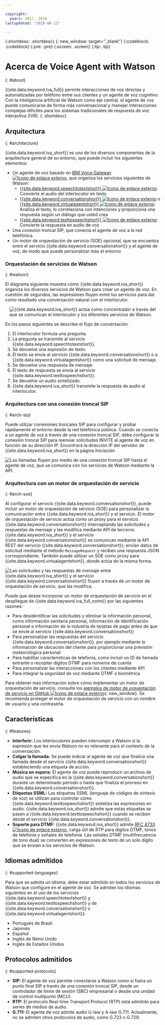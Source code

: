 ```yaml
---

copyright:
  years: 2017, 2018
lastupdated: "2018-06-13"

---
```


{:shortdesc: .shortdesc}
{: new_window: target="_blank"}
{:codeblock: .codeblock}
{:pre: .pre}
{:screen: .screen}
{:tip: .tip}

# Acerca de Voice Agent with Watson
{: #about}

{{site.data.keyword.iva_full}} permite interacciones de voz directas y automatizadas por teléfono entre sus clientes y un agente de voz cognitivo. Con la inteligencia artificial de Watson como eje central, el agente de voz puede comunicarse de forma más conversacional y manejar interacciones complejas difíciles para los sistemas tradicionales de respuesta de voz interactiva (IVR).
{: shortdesc}

## Arquitectura
{: #architecture}

{{site.data.keyword.iva_short}} es uno de los diversos componentes de la arquitectura general de su entorno, que puede incluir los siguientes elementos:

* Un agente de voz basado en [IBM Voice Gateway ![Icono de enlace externo](../../icons/launch-glyph.svg "Icono de enlace externo")](https://www.ibm.com/support/knowledgecenter/SS4U29/), que organiza los servicios siguientes de Watson:
  * [{{site.data.keyword.speechtotextshort}} ![Icono de enlace externo](../../icons/launch-glyph.svg "Icono de enlace externo")](https://console.bluemix.net/docs/services/speech-to-text/index.html): Convierte el audio del interlocutor en texto
  * [{{site.data.keyword.conversationshort}} ![Icono de enlace externo](../../icons/launch-glyph.svg "Icono de enlace externo")](https://console.bluemix.net/docs/services/conversation/index.html) o [{{site.data.keyword.virtualagentshort}} ![Icono de enlace externo](../../icons/launch-glyph.svg "Icono de enlace externo")](https://console.bluemix.net/docs/services/virtual-agent/getting-started.html#getting-started): Analiza el texto, lo correlaciona con intenciones y proporciona una respuesta según un diálogo que usted crea
  * [{{site.data.keyword.texttospeechshort}} ![Icono de enlace externo](../../icons/launch-glyph.svg "Icono de enlace externo")](https://console.bluemix.net/docs/services/text-to-speech/index.html): Convierte la respuesta en audio de voz
* Una conexión troncal SIP, que conecta el agente de voz a la red telefónica
* Un motor de orquestación de servicio (SOE) opcional, que se encuentra entre el servicio {{site.data.keyword.conversationshort}} y el agente de voz, de modo que puede personalizar más el entorno

### Orquestación de servicios de Watson
{: #watson}

El diagrama siguiente muestra cómo {{site.data.keyword.iva_short}} organiza los diversos servicios de Watson para crear un agente de voz. En cuestión de segundos, las expresiones fluyen entre los servicios para dar como resultado una conversación natural con el interlocutor.

<div style="float: right; padding-left: 1em; padding-bottom: 1em">
<img src="images/conversation-flow.png" alt="{{site.data.keyword.iva_short}} actúa como concentrador a través del que se comunican el interlocutor y los diferentes servicios de Watson."/></div>

En los pasos siguientes se describe el flujo de conversación.

1. El interlocutor formula una pregunta.
1. La pregunta se transmite al servicio {{site.data.keyword.speechtotextshort}}.
1. Se devuelve una expresión de texto.
1. El texto se envía al servicio {{site.data.keyword.conversationshort}} o a {{site.data.keyword.virtualagentshort}} como una solicitud de mensaje.
1. Se devuelve una respuesta de mensaje.
1. El texto de respuesta se envía al servicio {{site.data.keyword.texttospeechshort}}.
1. Se devuelve un audio sintetizado.
1. {{site.data.keyword.iva_short}} transmite la respuesta de audio al interlocutor.

### Arquitectura con una conexión troncal SIP
{: #arch-sip}

Puede utilizar conexiones troncales SIP para configurar y probar rápidamente el entorno desde la red telefónica pública. Cuando se conecta a un agente de voz a través de una conexión troncal SIP, debe configurar la conexión troncal SIP para reenviar solicitudes INVITE al agente de voz en función de su dirección IP. Encontrará la dirección IP del servidor de {{site.data.keyword.iva_short}} en la página _Iniciación_.

![Las llamadas fluyen por medio de una conexión troncal SIP hasta el agente de voz, que se comunica con los servicios de Watson mediante la API.](images/arch-sip.png)

### Arquitectura con un motor de orquestación de servicio
{: #arch-soe}

Al configurar el servicio {{site.data.keyword.conversationshort}}, puede incluir un motor de orquestación de servicio (SOE) para personalizar la comunicación entre {{site.data.keyword.iva_short}} y el servicio. El motor de orquestación de servicio actúa como un proxy para el servicio {{site.data.keyword.conversationshort}} interceptando las solicitudes y respuestas de mensaje y las modifica mediante API de terceros. {{site.data.keyword.iva_short}} y el servicio {{site.data.keyword.conversationshort}} se comunican mediante la API REST del servicio {{site.data.keyword.conversationshort}}; envían datos de solicitud mediante el método `MessageRequest` y reciben una respuesta JSON correspondiente. También puede utilizar un SOE como proxy para {{site.data.keyword.virtualagentshort}}, donde actúa de la misma forma.

![Las solicitudes y las respuestas de mensaje entre {{site.data.keyword.iva_short}} y el servicio {{site.data.keyword.conversationshort}} fluyen a través de un motor de orquestación de servicio, que las modifica.](images/arch-soe.png)

Puede que desee incorporar un motor de orquestación de servicio en el despliegue de {{site.data.keyword.iva_full_notm}} por las siguientes razones:

* Para desidentificar las solicitudes y eliminar la información personal, como información sanitaria personal, información de identificación personal e información de la industria de tarjetas de pago antes de que se envíe al servicio {{site.data.keyword.conversationshort}}
* Para personalizar las respuestas del servicio {{site.data.keyword.conversationshort}}, por ejemplo mediante la información de ubicación del cliente para proporcionar una previsión meteorológica personal
* Para habilitar características de telefonía, como incluir un ID de llamada entrante o recopilar dígitos DTMF para números de cuenta
* Para personalizar las interacciones con los clientes mediante API
* Para integrar la seguridad de voz mediante DTMF o biométrica

Para obtener más información sobre cómo implementar un motor de orquestación de servicio, consulte los [ejemplos de motor de orquestación de servicio en GitHub ![Icono de enlace externo](../../icons/launch-glyph.svg "Icono de enlace externo")](https://github.com/WASdev/sample.voice.gateway/tree/master/soe){: new_window}. Se recomienda proteger el motor de orquestación de servicio con un nombre de usuario y una contraseña.

## Características
{: #features}

* **Interferir:** Los interlocutores pueden interrumpir a Watson si la expresión que les envía Watson no es relevante para el contexto de la conversación.
* **Colgar la llamada:** Se puede indicar al agente de voz que finalice una llamada desde el servicio {{site.data.keyword.conversationshort}} estableciendo una etiqueta de acción.
* **Música en espera:** El agente de voz puede reproducir un archivo de audio que se especifica en la {{site.data.keyword.conversationshort}} durante un determinado periodo o hasta que finaliza el proceso en {{site.data.keyword.conversationshort}}.
* **Etiquetas SSML:** Las etiquetas SSML (lenguaje de códigos de síntesis de voz) se utilizan para controlar cómo {{site.data.keyword.texttospeechshort}} sintetiza las expresiones en audio. {{site.data.keyword.iva_short}} admite que estas etiquetas se pasen a {{site.data.keyword.texttospeechshort}} cuando se reciben desde el servicio {{site.data.keyword.conversationshort}}.
* **Soporte para DTMF:** {{site.data.keyword.iva_short}} admite [RFC 4733 ![Icono de enlace externo](../../icons/launch-glyph.svg "Icono de enlace externo")](https://tools.ietf.org/html/rfc4733), carga útil de RTP para dígitos DTMF, tonos de telefonía y señales de telefonía. Las señales DTMF (multifrecuencia de tono dual) se convierten en expresiones de texto de un solo dígito que se envían a los servicios de Watson.

## Idiomas admitidos
{: #supported-languages}

Para que se admita un idioma, debe estar admitido en todos los servicios de Watson que configure en el agente de voz. Se admiten los idiomas siguientes en el uso de los servicios {{site.data.keyword.speechtotextshort}} y {{site.data.keyword.texttospeechshort}} y de {{site.data.keyword.conversationshort}} o {{site.data.keyword.virtualagentshort}}:

* Portugués de Brasil
* Japonés
* Español
* Inglés de Reino Unido
* Inglés de Estados Unidos

## Protocolos admitidos
{: #supported-protocols}

* **SIP:** El agente de voz permite conectarse a Watson como si fuera un punto final SIP a través de una conexión troncal SIP, desde un controlador de límite de sesión (SBC) empresarial o desde una unidad de control multipunto (MCU).
* **RTP:** El protocolo Real-time Transport Protocol (RTP) está admitido para series de medios de audio.
* **G.711:** El agente de voz admite audio U-law y A-law G.711. Actualmente, no se admiten otros protocolos de audio, como G.723 o G.729.
